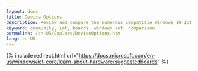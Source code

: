 ```yaml
---
layout: docs
title: Device Options
description: Review and compare the numerous compatible Windows 10 IoT Core development boards
keyword: community, iot, boards, windows iot, comparison
permalink: /en-US/Explore/DeviceOptions.htm
lang: en-US
---
```


{% include redirect.html url="https://docs.microsoft.com/en-us/windows/iot-core/learn-about-hardware/suggestedboards" %}